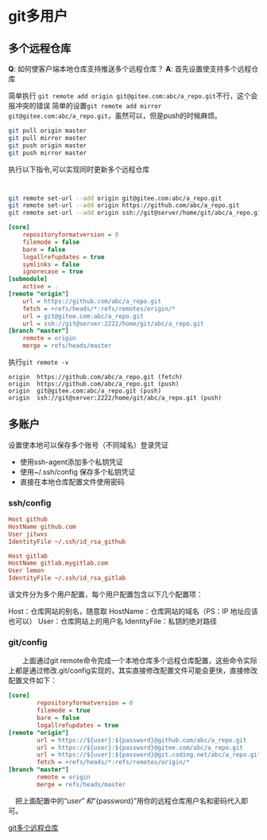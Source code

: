 # git多用户

## 多个远程仓库
**Q**: 如何使客户端本地仓库支持推送多个远程仓库？
**A**: 
首先设置使支持多个远程仓库

简单执行 `git remote add origin git@gitee.com:abc/a_repo.git`不行，这个会报冲突的错误
简单的设置`git remote add mirror git@gitee.com:abc/a_repo.git`，虽然可以，但是push的时候麻烦。
``` bash
git pull origin master 
git pull mirror master
git push origin master 
git push mirror master
```

执行以下指令,可以实现同时更新多个远程仓库
``` bash


git remote set-url --add origin git@gitee.com:abc/a_repo.git
git remote set-url --add origin https://github.com/abc/a_repo.git
git remote set-url --add origin ssh://git@server/home/git/abc/a_repo.git
```

``` ini
[core]
	repositoryformatversion = 0
	filemode = false
	bare = false
	logallrefupdates = true
	symlinks = false
	ignorecase = true
[submodule]
	active = .
[remote "origin"]
	url = https://github.com/abc/a_repo.git
	fetch = +refs/heads/*:refs/remotes/origin/*
	url = git@gitee.com:abc/a_repo.git
	url = ssh://git@server:2222/home/git/abc/a_repo.git
[branch "master"]
	remote = origin
	merge = refs/heads/master
```

执行`git remote -v`
```
origin  https://github.com/abc/a_repo.git (fetch)
origin  https://github.com/abc/a_repo.git (push)
origin  git@gitee.com:abc/a_repo.git (push)
origin  ssh://git@server:2222/home/git/abc/a_repo.git (push)
```

## 多账户

设置使本地可以保存多个账号（不同域名）登录凭证
* 使用ssh-agent添加多个私钥凭证
* 使用~/.ssh/config 保存多个私钥凭证
* 直接在本地仓库配置文件使用密码



### ssh/config

``` ini
Host github
HostName github.com
User jitwxs
IdentityFile ~/.ssh/id_rsa_github

Host gitlab
HostName gitlab.mygitlab.com
User lemon
IdentityFile ~/.ssh/id_rsa_gitlab
```
该文件分为多个用户配置，每个用户配置包含以下几个配置项：

Host：仓库网站的别名，随意取
HostName：仓库网站的域名（PS：IP 地址应该也可以）
User：仓库网站上的用户名
IdentityFile：私钥的绝对路径



### git/config
  上面通过git remote命令完成一个本地仓库多个远程仓库配置，这些命令实际上都是通过修改.git/config实现的，其实直接修改配置文件可能会更快，直接修改配置文件如下：
``` ini
[core]
        repositoryformatversion = 0
        filemode = true
        bare = false
        logallrefupdates = true
[remote "origin"]
        url = https://${user}:${password}@github.com/abc/a_repo.git
        url = https://${user}:${password}@gitee.com/abc/a_repo.git
        url = https://${user}:${password}@git.coding.net/abc/a_repo.git
        fetch = +refs/heads/*:refs/remotes/origin/*
[branch "master"]
        remote = origin
        merge = refs/heads/master
```

 把上面配置中的“${user}”和“${password}”用你的远程仓库用户名和密码代入即可。

[git多个远程仓库](https://www.cnblogs.com/bwar/p/9297343.html)